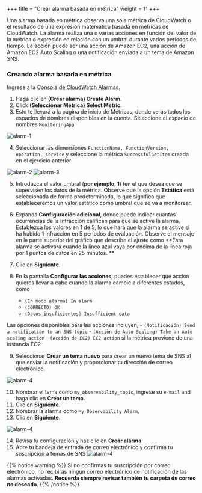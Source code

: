 +++
title = "Crear alarma basada en métrica"
weight = 11
+++

Una alarma basada en métrica observa una sola métrica de CloudWatch o el resultado de una expresión matemática basada en métricas de CloudWatch. La alarma realiza una o varias acciones en función del valor de la métrica o expresión en relación con un umbral durante varios períodos de tiempo. La acción puede ser una acción de Amazon EC2, una acción de Amazon EC2 Auto Scaling o una notificación enviada a un tema de Amazon SNS.

### Creando alarma basada en métrica

Ingrese a la [Consola de CloudWatch Alarmas](https://console.aws.amazon.com/cloudwatch/home?#alarmsV2:).

1. Haga clic en **(Crear alarma) Create Alarm**.
1. Click **(Seleccionar Métrica) Select Metric**.
1. Esto te llevará a la página de inicio de Métricas, donde verás todos los espacios de nombres disponibles en la cuenta. Seleccione el espacio de nombres `MonitoringApp`

![alarm-1](/images/alarm_1.png?width=60pc)

4. Seleccionar las dimensiones `FunctionName, FunctionVersion, operation, service` y  seleccione la métrica `SuccessfulGetItem` creada en el ejercicio anterior.

![alarm-2](/images/alarm_2.png?width=60pc)
![alarm-3](/images/alarm_3.png?width=60pc)

5. Introduzca el valor umbral (**por ejemplo, 1**) ten el que desea que se supervisen los datos de la métrica. Observe que la opción **Estática** está seleccionada de forma predeterminada, lo que significa que estableceremos un valor estático como umbral que se va a monitorear.

6. Expanda **Configuración adicional**, donde puede indicar cuántas ocurrencias de la infracción califican para que se active la alarma. Establezca los valores en 1 de 5, lo que hará que la alarma se active si ha habido 1 infracción en 5 periodos de evaluación. Observe el mensaje en la parte superior del gráfico que describe el ajuste como **Esta alarma se activará cuando la línea azul vaya por encima de la línea roja por 1 puntos de datos en 25 minutos. **

7. Clic en **Siguiente**.

8. En la pantalla **Configurar las acciones**, puedes establecer qué acción quieres llevar a cabo cuando la alarma cambie a diferentes estados, como

    - `(En modo alarma) In alarm`
    - `(CORRECTO) OK`
    - `(Datos insuficientes) Insufficient data`

Las opciones disponibles para las acciones incluyen, - `(Notificación) Send a notification to an SNS topic` - `(Acciòn de Auto Scaling) Take an Auto scaling action` - `(Acción de EC2) EC2 action` si la métrica proviene de una instancia EC2

9. Seleccionar **Crear un tema nuevo** para crear un nuevo tema de SNS al que enviar la notificación y proporcionar tu dirección de correo electrónico.

![alarm-4](/images/alarm_4.png?width=50pc)

10. Nombrar el tema como `my_observability_topic`, ingrese su `e-mail` and haga clic en **Crear un tema**.
11. Clic en **Siguiente**.
12. Nombrar la alarma como `My Observability Alarm`.
13. Clic en **Siguiente**.

![alarm-4](/images/alarm_name.png?width=50pc)

14. Revisa tu configuración y haz clic en **Crear alarma**.
15. Abre tu bandeja de entrada de correo electrónico y confirma tu suscripción a temas de SNS 
![alarm-4](/images/alarm_confirm.png?width=50pc)


{{% notice warning %}}
Si no confirmas tu suscripción por correo electrónico, no recibirás ningún correo electrónico de notificación de las alarmas activadas. **Recuerda siempre revisar también tu carpeta de correo no deseado**.
{{% /notice %}}